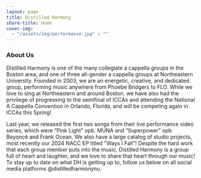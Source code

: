 ```yaml
---
layout: page
title: Distilled Harmony
share-title: Home
cover-img:
  - "/assets/img/performance.jpg" : ""
---
```

### About Us

Distilled Harmony is one of the many collegiate a cappella groups in the Boston area, and one of three all-gender a cappella groups at Northeastern University. Founded in 2003, we are an energetic, creative, and dedicated group, performing music anywhere from Phoebe Bridgers to FLO. While we love to sing at Northeastern and around Boston, we have also had the privilege of progressing to the semifinal of ICCAs and attending the National A Cappella Convention in Orlando, Florida, and will be competing again in ICCAs this Spring! 

Last year, we released the first two songs from their live performance video series, which were “Pink Light” opb. MUNA and “Superpower” opb. Beyoncé and Frank Ocean. We also have a large catalog of studio projects, most recently our 2024 NACC EP titled "Ways I Fall"! Despite the hard work that each group member puts into the music, Distilled Harmony is a group full of heart and laughter, and we love to share that heart through our music! To stay up to date on what DH is getting up to, follow us below on all social media platforms @distilledharmonynu.
